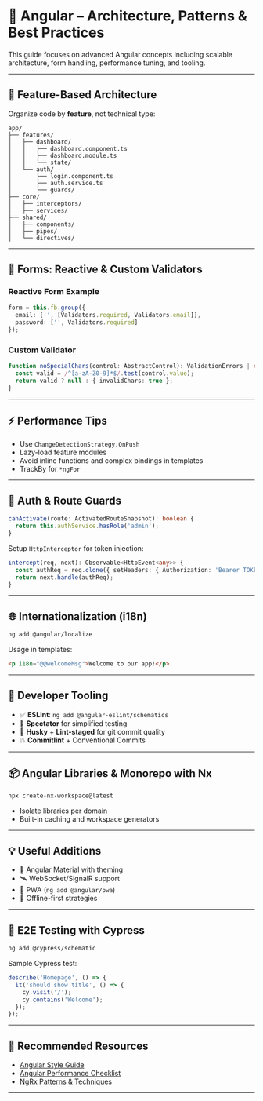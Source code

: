 # 🌟 Angular – Architecture, Patterns & Best Practices

This guide focuses on advanced Angular concepts including scalable architecture, form handling, performance tuning, and tooling.

---

## 🧱 Feature-Based Architecture

Organize code by **feature**, not technical type:

```diagram
app/
├── features/
│   ├── dashboard/
│   │   ├── dashboard.component.ts
│   │   ├── dashboard.module.ts
│   │   └── state/
│   └── auth/
│       ├── login.component.ts
│       ├── auth.service.ts
│       └── guards/
├── core/
│   ├── interceptors/
│   ├── services/
├── shared/
│   ├── components/
│   ├── pipes/
│   └── directives/
```

---

## 🧾 Forms: Reactive & Custom Validators

### Reactive Form Example

```ts
form = this.fb.group({
  email: ['', [Validators.required, Validators.email]],
  password: ['', Validators.required]
});
```

### Custom Validator

```ts
function noSpecialChars(control: AbstractControl): ValidationErrors | null {
  const valid = /^[a-zA-Z0-9]*$/.test(control.value);
  return valid ? null : { invalidChars: true };
}
```

---

## ⚡ Performance Tips

- Use `ChangeDetectionStrategy.OnPush`
- Lazy-load feature modules
- Avoid inline functions and complex bindings in templates
- TrackBy for `*ngFor`

---

## 🔐 Auth & Route Guards

```ts
canActivate(route: ActivatedRouteSnapshot): boolean {
  return this.authService.hasRole('admin');
}
```

Setup `HttpInterceptor` for token injection:

```ts
intercept(req, next): Observable<HttpEvent<any>> {
  const authReq = req.clone({ setHeaders: { Authorization: 'Bearer TOKEN' }});
  return next.handle(authReq);
}
```

---

## 🌐 Internationalization (i18n)

```bash
ng add @angular/localize
```

Usage in templates:

```html
<p i18n="@@welcomeMsg">Welcome to our app!</p>
```

---

## 🧰 Developer Tooling

- ✅ **ESLint**: `ng add @angular-eslint/schematics`
- 🧪 **Spectator** for simplified testing
- 🐺 **Husky** + **Lint-staged** for git commit quality
- 💥 **Commitlint** + Conventional Commits

---

## 📦 Angular Libraries & Monorepo with Nx

```bash
npx create-nx-workspace@latest
```

- Isolate libraries per domain
- Built-in caching and workspace generators

---

## 💡 Useful Additions

- 🧩 Angular Material with theming
- 🛰️ WebSocket/SignalR support
- 📱 PWA (`ng add @angular/pwa`)
- 🔌 Offline-first strategies

---

## 🧪 E2E Testing with Cypress

```bash
ng add @cypress/schematic
```

Sample Cypress test:

```js
describe('Homepage', () => {
  it('should show title', () => {
    cy.visit('/');
    cy.contains('Welcome');
  });
});
```

---

## 🧠 Recommended Resources

- [Angular Style Guide](https://angular.io/guide/styleguide)
- [Angular Performance Checklist](https://web.dev/angular/)
- [NgRx Patterns & Techniques](https://ngrx.io/guide/store)

---
